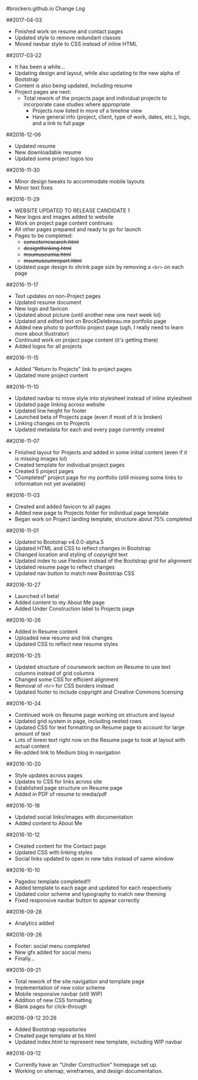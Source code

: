 #brockero.github.io Change Log

##2017-04-03
- Finished work on resume and contact pages
- Updated style to remove redundant classes
- Moved navbar style to CSS instead of inline HTML

##2017-03-22
- It has been a while...
- Updating design and layout, while also updating to the new alpha of Bootstrap
- Content is also being updated, including resume
- Project pages are next:
  - Total rework of the projects page and individual projects to incorporate case studies where appropriate
    - Projects now listed in more of a timeline view
    - Have general info (project, client, type of work, dates, etc.), logo, and a link to full page

##2016-12-06
- Updated resume
- New downloadable resume
- Updated some project logos too

##2016-11-30
- Minor design tweaks to accommodate mobile layouts
- Minor text fixes

##2016-11-29
- WEBSITE UPDATED TO RELEASE CANDIDATE 1
- New logos and images added to website
- Work on project page content continues
- All other pages prepared and ready to go for launch
- Pages to be completed:
  - ~~conecterresearch.html~~
  - ~~designthinking.html~~
  - ~~msumuseumia.html~~
  - ~~msumuseumreport.html~~
- Updated page design to shrink page size by removing a `<br>` on each page

##2016-11-17
- Text updates on non-Project pages
- Updated resume document
- New logo and favicon
- Updated about picture (until another new one next week lol)
- Updated and edited text on BrockDelebreau.me portfolio page
- Added new photo to portfolio project page (ugh, I really need to learn more about Illustrator)
- Continued work on project page content (it's getting there)
- Added logos for all projects

##2016-11-15
- Added "Return to Projects" link to project pages
- Updated more project content

##2016-11-10
- Updated navbar to move style into stylesheet instead of inline stylesheet
- Updated page linking across website
- Updated line height for footer
- Launched beta of Projects page (even if most of it is broken)
- Linking changes on to Projects
- Updated metadata for each and every page currently created

##2016-11-07
- Finished layout for Projects and added in some initial content (even if it is missing images lol)
- Created template for individual project pages
- Created 5 project pages
- "Completed" project page for my portfolio (still missing some links to information not yet available)

##2016-11-03
- Created and added favicon to all pages
- Added new page to Projects folder for individual page template
- Began work on Project landing template, structure about 75% completed

##2016-11-01
- Updated to Bootstrap v4.0.0-alpha.5
- Updated HTML and CSS to reflect changes in Bootstrap
- Changed location and styling of copyright text
- Updated index to use Flexbox instead of the Bootstrap grid for alignment
- Updated resume page to reflect changes
- Updated nav button to match new Bootstrap CSS

##2016-10-27
- Launched v1 beta!
- Added content to my About Me page
- Added Under Construction label to Projects page

##2016-10-26
- Added in Resume content
- Uploaded new resume and link changes
- Updated CSS to reflect new resume styles

##2016-10-25
- Updated structure of coursework section on Resume to use text columns instead of grid columns
- Changed some CSS for efficient alignment
- Removal of `<hr>` for CSS borders instead
- Updated footer to include copyright and Creative Commons licensing

##2016-10-24
- Continued work on Resume page working on structure and layout
- Updated grid system in page, including nested rows
- Updated CSS for text formatting on Resume page to account for large amount of text
- Lots of lorem text right now on the Resume page to look at layout with actual content
- Re-added link to Medium blog in navigation

##2016-10-20
- Style updates across pages
- Updates to CSS for links across site
- Established page structure on Resume page
- Added in PDF of resume to media/pdf

##2016-10-18
- Updated social links/images with documentation
- Added content to About Me

##2016-10-12
- Created content for the Contact page
- Updated CSS with linking styles
- Social links updated to open in new tabs instead of same window

##2016-10-10
- Pagedoc template completed!!!
- Added template to each page and updated for each respectively
- Updated color scheme and typography to match new theming
- Fixed responsive navbar button to appear correctly

##2016-09-28
- Analytics added

##2016-09-26
- Footer: social menu completed
- New gfx added for social menu
- Finally...

##2016-09-21
- Total rework of the site navigation and template page
- Implementation of new color scheme
- Mobile responsive navbar (still WIP)
- Addition of new CSS formatting
- Blank pages for click-through

##2016-09-12 20:26
- Added Bootstrap repositories
- Created page template at bs.html
- Updated index.html to represent new template, including WIP navbar

##2016-09-12
- Currently have an "Under Construction" homepage set up.
- Working on sitemap, wireframes, and design documentation.
